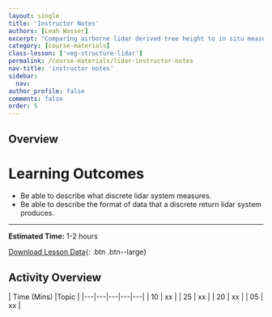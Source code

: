 ```yaml
---
layout: single
title: 'Instructor Notes'
authors: [Leah Wasser]
excerpt: "Comparing airborne lidar derived tree height to in situ measured tree height."
category: [course-materials]
class-lesson: ['veg-structure-lidar']
permalink: /course-materials/lidar-instructor-notes
nav-title: 'instructor notes'
sidebar:
  nav:
author_profile: false
comments: false
order: 5
---
```


## Overview

<div class='notice--success' markdown="1">

# Learning Outcomes

* Be able to describe what discrete lidar system measures.
* Be able to describe the format of data that a discrete return lidar system produces.

****

**Estimated Time:** 1-2 hours

[Download Lesson Data](#){: .btn .btn--large}
</div>

## Activity Overview

| Time (Mins)  |Topic   |
|---|---|---|---|---|
|  10 | xx   |
|  25 | xx   |
|  20 | xx  |
| 05 | xx |
